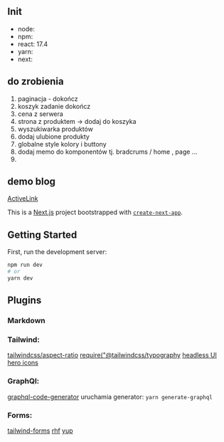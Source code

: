 ## Init

-   node:
-   npm:
-   react: 17.4
-   yarn:
-   next:

## do zrobienia

1. paginacja - dokończ
2. koszyk zadanie dokończ
3. cena z serwera
4. strona z produktem -> dodaj do koszyka
5. wyszukiwarka produktów
6. dodaj ulubione produkty
7. globalne style kolory i buttony
8. dodaj memo do komponentów tj. bradcrums / home , page ...
9.

## demo blog

[ActiveLink](https://zaiste.net/programming/reactjs/howtos/create-activelink-nextjs/)

This is a [Next.js](https://nextjs.org/) project bootstrapped with [`create-next-app`](https://github.com/vercel/next.js/tree/canary/packages/create-next-app).

## Getting Started

First, run the development server:

```bash
npm run dev
# or
yarn dev
```

## Plugins

### Markdown

### Tailwind:

[tailwindcss/aspect-ratio]()
[require("@tailwindcss/typography]()
[headless UI](https://headlessui.com/)
[hero icons](https://heroicons.com/)

### GraphQl:

[graphql-code-generator](https://www.graphql-code-generator.com/docs/getting-started/installation)
uruchamia generator: `yarn generate-graphql`

### Forms:

[tailwind-forms](https://github.com/tailwindlabs/tailwindcss-forms)
[rhf](https://react-hook-form.com/get-started#IntegratingControlledInputs)
[yup](https://github.com/jquense/yup)
